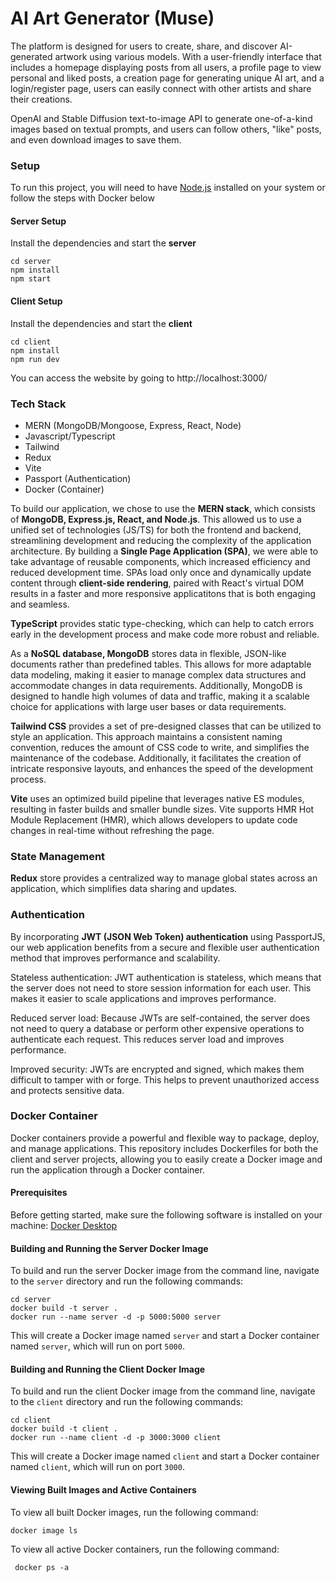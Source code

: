 # AI Art Generator (Muse)

The platform is designed for users to create, share, and discover AI-generated artwork using various models. With a user-friendly interface that includes a homepage displaying posts from all users, a profile page to view personal and liked posts, a creation page for generating unique AI art, and a login/register page, users can easily connect with other artists and share their creations.

OpenAI and Stable Diffusion text-to-image API to generate one-of-a-kind images based on textual prompts, and users can follow others, "like" posts, and even download images to save them.

### Setup

To run this project, you will need to have [Node.js](https://nodejs.org/) installed on your system or follow the steps with Docker below

#### Server Setup

Install the dependencies and start the **server**

```
cd server
npm install
npm start
```

#### Client Setup

Install the dependencies and start the **client**

```
cd client
npm install
npm run dev
```

You can access the website by going to http://localhost:3000/

### Tech Stack

- MERN (MongoDB/Mongoose, Express, React, Node)
- Javascript/Typescript
- Tailwind
- Redux
- Vite
- Passport (Authentication)
- Docker (Container)

To build our application, we chose to use the **MERN stack**, which consists of **MongoDB, Express.js, React, and Node.js**. This allowed us to use a unified set of technologies (JS/TS) for both the frontend and backend, streamlining development and reducing the complexity of the application architecture. By building a **Single Page Application (SPA)**, we were able to take advantage of reusable components, which increased efficiency and reduced development time. SPAs load only once and dynamically update content through **client-side rendering**, paired with React's virtual DOM results in a faster and more responsive applicatitons that is both engaging and seamless.

**TypeScript** provides static type-checking, which can help to catch errors early in the development process and make code more robust and reliable.

As a **NoSQL database, MongoDB** stores data in flexible, JSON-like documents rather than predefined tables. This allows for more adaptable data modeling, making it easier to manage complex data structures and accommodate changes in data requirements. Additionally, MongoDB is designed to handle high volumes of data and traffic, making it a scalable choice for applications with large user bases or data requirements.

**Tailwind CSS** provides a set of pre-designed classes that can be utilized to style an application. This approach maintains a consistent naming convention, reduces the amount of CSS code to write, and simplifies the maintenance of the codebase. Additionally, it facilitates the creation of intricate responsive layouts, and enhances the speed of the development process.

**Vite** uses an optimized build pipeline that leverages native ES modules, resulting in faster builds and smaller bundle sizes. Vite supports HMR Hot Module Replacement (HMR), which allows developers to update code changes in real-time without refreshing the page.

### State Management

**Redux** store provides a centralized way to manage global states across an application, which simplifies data sharing and updates.

### Authentication

By incorporating **JWT (JSON Web Token) authentication** using PassportJS, our web application benefits from a secure and flexible user authentication method that improves performance and scalability.

Stateless authentication: JWT authentication is stateless, which means that the server does not need to store session information for each user. This makes it easier to scale applications and improves performance.

Reduced server load: Because JWTs are self-contained, the server does not need to query a database or perform other expensive operations to authenticate each request. This reduces server load and improves performance.

Improved security: JWTs are encrypted and signed, which makes them difficult to tamper with or forge. This helps to prevent unauthorized access and protects sensitive data.

### Docker Container

Docker containers provide a powerful and flexible way to package, deploy, and manage applications. This repository includes Dockerfiles for both the client and server projects, allowing you to easily create a Docker image and run the application through a Docker container.

#### Prerequisites

Before getting started, make sure the following software is installed on your machine: [Docker Desktop](https://www.docker.com/products/docker-desktop/)

#### Building and Running the Server Docker Image

To build and run the server Docker image from the command line, navigate to the `server` directory and run the following commands:

```
cd server
docker build -t server .
docker run --name server -d -p 5000:5000 server
```

This will create a Docker image named `server` and start a Docker container named `server`, which will run on port `5000`.

#### Building and Running the Client Docker Image

To build and run the client Docker image from the command line, navigate to the `client` directory and run the following commands:

```
cd client
docker build -t client .
docker run --name client -d -p 3000:3000 client
```

This will create a Docker image named `client` and start a Docker container named `client`, which will run on port `3000`.

#### Viewing Built Images and Active Containers

To view all built Docker images, run the following command:

```
docker image ls
```

To view all active Docker containers, run the following command:

```
 docker ps -a
```
